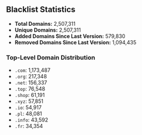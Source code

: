 ## Blacklist Statistics

- **Total Domains:** 2,507,311
- **Unique Domains:** 2,507,311
- **Added Domains Since Last Version:** 579,830
- **Removed Domains Since Last Version:** 1,094,435

### Top-Level Domain Distribution

-  `.com`: 1,173,487
-  `.org`: 217,348
-  `.net`: 156,337
-  `.top`: 76,548
-  `.shop`: 61,191
-  `.xyz`: 57,851
-  `.io`: 54,917
-  `.pl`: 48,081
-  `.info`: 43,592
-  `.fr`: 34,354
